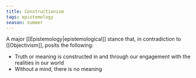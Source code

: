 ```yaml
---
title: Constructionism
tags: epistemology 
season: summer
---
```


A major [[Epistemology\|epistemological]] stance that, in contradiction to [[Objectivism]], posits the following:
- Truth or meaning is constructed in and through our engagement with the realities in our world
- Without a mind, there is no meaning